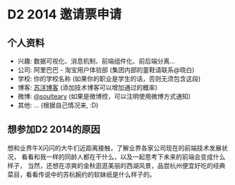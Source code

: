 # D2 2014 邀请票申请

## 个人资料

- 兴趣: 数据可视化、消息机制、前端组件化、前后端分离...
- 公司: 阿里巴巴 - 淘宝用户体验部 (集团内部的童鞋请联系@晓白)
- 学校: 你的学校名称 (如果你的职业是学生的话，否则无须包含这段)
- 博客: [苏洋博客](http://www.soulteary.com) (添加技术博客可以增加通过的概率)
- 微博: [@soulteary](http://weibo.com/firendless/) (如果是微博控，可以注明使用微博方式通知)
- 其他: ... (根据自己情况来, :D)

## 想参加D2 2014的原因

想和业界牛X闪闪的大牛们近距离接触，了解业界各家公司现在的前端技术发展状况，
看看和我一样的同龄人都在干什么，以及一起思考下未来的前端会变成什么样子，
当然，还想在凉爽的金秋逛逛美丽的西湖风景，品尝杭州便宜好吃的经典菜目，看看传说中的苏杭婉约的软妹纸是什么样子的。
